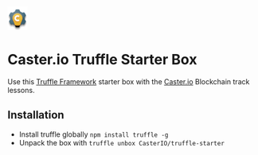 ![Caster.io logo](src/images/caster_logo.png)
# Caster.io Truffle Starter Box

Use this [Truffle Framework](http://truffleframework.com) starter box with the [Caster.io](https://caster.io) Blockchain track lessons.

## Installation
- Install truffle globally `npm install truffle -g`
- Unpack the box with `truffle unbox CasterIO/truffle-starter`
